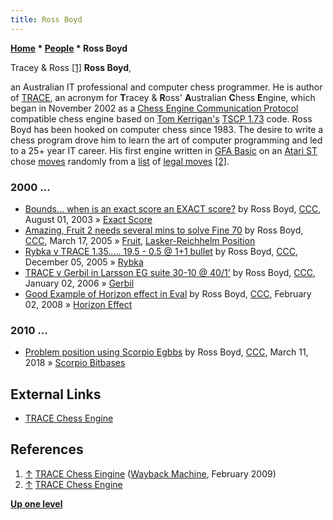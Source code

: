 ```yaml
---
title: Ross Boyd
---
```

**[Home](Home "Home") \* [People](People "People") \* Ross Boyd**



 [](http://web.archive.org/web/20090221115308/http://members.optusnet.com.au/~john.boyd/) Tracey & Ross <a id="cite-note-1" href="#cite-ref-1">[1]</a> 
**Ross Boyd**,  

an Australian IT professional and computer chess programmer. He is author of [TRACE](TRACE "TRACE"), an acronym for **T**racey & **R**oss' **A**ustralian **C**hess **E**ngine, 
which began in November 2002 as a [Chess Engine Communication Protocol](Chess_Engine_Communication_Protocol "Chess Engine Communication Protocol") compatible chess engine based on [Tom Kerrigan's](Tom_Kerrigan "Tom Kerrigan") [TSCP 1.73](TSCP "TSCP") code. 
Ross Boyd has been hooked on computer chess since 1983. The desire to write a chess program drove him to learn the art of computer programming and led to a 25+ year IT career.
His first engine written in [GFA Basic](Basic#GFA_BASIC "Basic") on an [Atari ST](Atari_ST "Atari ST") chose [moves](Moves "Moves") randomly from a [list](Move_List "Move List") of [legal moves](Legal_Move "Legal Move") <a id="cite-note-2" href="#cite-ref-2">[2]</a>.



### 2000 ...


* [Bounds... when is an exact score an EXACT score?](https://www.stmintz.com/ccc/index.php?id=309279) by Ross Boyd, [CCC](CCC "CCC"), August 01, 2003 » [Exact Score](Exact_Score "Exact Score")
* [Amazing, Fruit 2 needs several mins to solve Fine 70](https://www.stmintz.com/ccc/index.php?id=417129) by Ross Boyd, [CCC](CCC "CCC"), March 17, 2005 » [Fruit](Fruit "Fruit"), [Lasker-Reichhelm Position](Lasker-Reichhelm_Position "Lasker-Reichhelm Position")
* [Rybka v TRACE 1.35..... 19.5 - 0.5 @ 1+1 bullet](https://www.stmintz.com/ccc/index.php?id=467043) by Ross Boyd, [CCC](CCC "CCC"), December 05, 2005 » [Rybka](Rybka "Rybka")
* [TRACE v Gerbil in Larsson EG suite 30-10 @ 40/1'](https://www.stmintz.com/ccc/index.php?id=476168) by Ross Boyd, [CCC](CCC "CCC"), January 02, 2006 » [Gerbil](Gerbil "Gerbil")
* [Good Example of Horizon effect in Eval](http://www.talkchess.com/forum/viewtopic.php?t=19374) by Ross Boyd, [CCC](CCC "CCC"), February 02, 2008 » [Horizon Effect](Horizon_Effect "Horizon Effect")


### 2010 ...


* [Problem position using Scorpio Egbbs](http://www.talkchess.com/forum/viewtopic.php?t=66804) by Ross Boyd, [CCC](CCC "CCC"), March 11, 2018 » [Scorpio Bitbases](Scorpio_Bitbases "Scorpio Bitbases")


## External Links


* [TRACE Chess Engine](http://members.optusnet.com.au/%7Ejohn.boyd/)


## References


1. <a id="cite-ref-1" href="#cite-note-1">↑</a> [TRACE Chess Eingine](http://web.archive.org/web/20090221115308/http://members.optusnet.com.au/~john.boyd/) ([Wayback Machine](https://en.wikipedia.org/wiki/Wayback_Machine), February 2009)
2. <a id="cite-ref-2" href="#cite-note-2">↑</a> [TRACE Chess Engine](http://members.optusnet.com.au/%7Ejohn.boyd/)

**[Up one level](People "People")**







 

